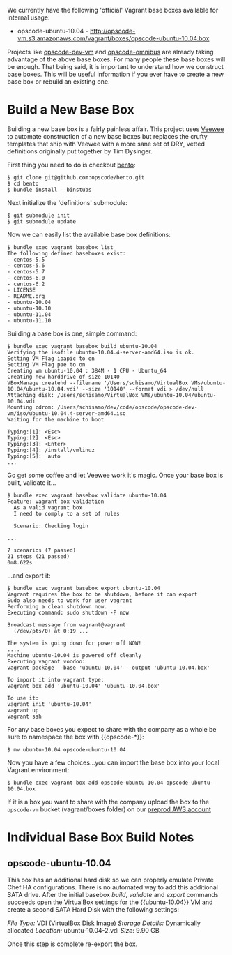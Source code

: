 We currently have the following 'official' Vagrant base boxes available for internal
usage:

* opscode-ubuntu-10.04 - http://opscode-vm.s3.amazonaws.com/vagrant/boxes/opscode-ubuntu-10.04.box

Projects like [opscode-dev-vm](https://github.com/opscode/opscode-dev-vm) and
[opscode-omnibus](https://github.com/opscode/opscode-omnibus) are already taking
advantage of the above base boxes.  For many people these base boxes will be enough.
That being said, it is important to understand how we construct base boxes.  This
will be useful information if you ever have to create a new base box or rebuild
an existing one.

# Build a New Base Box

Building a new base box is a fairly painless affair.  This project uses
[Veewee](https://github.com/jedi4ever/veewee) to automate construction of a new
base boxes but replaces the crufty templates that ship with Veewee with a more
sane set of DRY, vetted definitions originally put together by Tim Dysinger.

First thing you need to do is checkout [bento](https://github.com/opscode/bento):

    $ git clone git@github.com:opscode/bento.git
    $ cd bento
    $ bundle install --binstubs

Next initialize the 'definitions' submodule:

    $ git submodule init
    $ git submodule update

Now we can easily list the available base box definitions:

    $ bundle exec vagrant basebox list
    The following defined baseboxes exist:
    - centos-5.5
    - centos-5.6
    - centos-5.7
    - centos-6.0
    - centos-6.2
    - LICENSE
    - README.org
    - ubuntu-10.04
    - ubuntu-10.10
    - ubuntu-11.04
    - ubuntu-11.10

Building a base box is one, simple command:

    $ bundle exec vagrant basebox build ubuntu-10.04
    Verifying the isofile ubuntu-10.04.4-server-amd64.iso is ok.
    Setting VM Flag ioapic to on
    Setting VM Flag pae to on
    Creating vm ubuntu-10.04 : 384M - 1 CPU - Ubuntu_64
    Creating new harddrive of size 10140
    VBoxManage createhd --filename '/Users/schisamo/VirtualBox VMs/ubuntu-10.04/ubuntu-10.04.vdi' --size '10140' --format vdi > /dev/null
    Attaching disk: /Users/schisamo/VirtualBox VMs/ubuntu-10.04/ubuntu-10.04.vdi
    Mounting cdrom: /Users/schisamo/dev/code/opscode/opscode-dev-vm/iso/ubuntu-10.04.4-server-amd64.iso
    Waiting for the machine to boot

    Typing:[1]: <Esc>
    Typing:[2]: <Esc>
    Typing:[3]: <Enter>
    Typing:[4]: /install/vmlinuz
    Typing:[5]:  auto
    ...

Go get some coffee and let Veewee work it's magic.  Once your base box is built, validate it...

    $ bundle exec vagrant basebox validate ubuntu-10.04
    Feature: vagrant box validation
      As a valid vagrant box
      I need to comply to a set of rules

      Scenario: Checking login

    ...

    7 scenarios (7 passed)
    21 steps (21 passed)
    0m8.622s

...and export it:


    $ bundle exec vagrant basebox export ubuntu-10.04
    Vagrant requires the box to be shutdown, before it can export
    Sudo also needs to work for user vagrant
    Performing a clean shutdown now.
    Executing command: sudo shutdown -P now

    Broadcast message from vagrant@vagrant
      (/dev/pts/0) at 0:19 ...

    The system is going down for power off NOW!
    ....
    Machine ubuntu-10.04 is powered off cleanly
    Executing vagrant voodoo:
    vagrant package --base 'ubuntu-10.04' --output 'ubuntu-10.04.box'

    To import it into vagrant type:
    vagrant box add 'ubuntu-10.04' 'ubuntu-10.04.box'

    To use it:
    vagrant init 'ubuntu-10.04'
    vagrant up
    vagrant ssh

For any base boxes you expect to share with the company as a whole be sure to
namespace the box with {{opscode-*}}:

    $ mv ubuntu-10.04 opscode-ubuntu-10.04

Now you have a few choices...you can import the base box into your local Vagrant
environment:

    $ bundle exec vagrant box add opscode-ubuntu-10.04 opscode-ubuntu-10.04.box

If it is a box you want to share with the company upload the box to the `opscode-vm`
bucket (vagrant/boxes folder) on our [preprod AWS account](https://wiki.corp.opscode.com/display/CORP/Summary+of+AWS+Accounts#SummaryofAWSAccounts-%22rspreprod%22)

# Individual Base Box Build Notes

## opscode-ubuntu-10.04

This box has an additional hard disk so we can properly emulate Private Chef HA
configurations.  There is no automated way to add this additional SATA drive.
After the initial basebox *build*, *validate* and *export* commands succeeds
open the VirtualBox settings for the {{ubuntu-10.04}} VM and create a second SATA
Hard Disk with the following settings:

*File Type:* VDI (VirtualBox Disk Image)
*Storage Details:* Dynamically allocated
*Location:* ubuntu-10.04-2.vdi
*Size*: 9.90 GB

Once this step is complete re-export the box.
